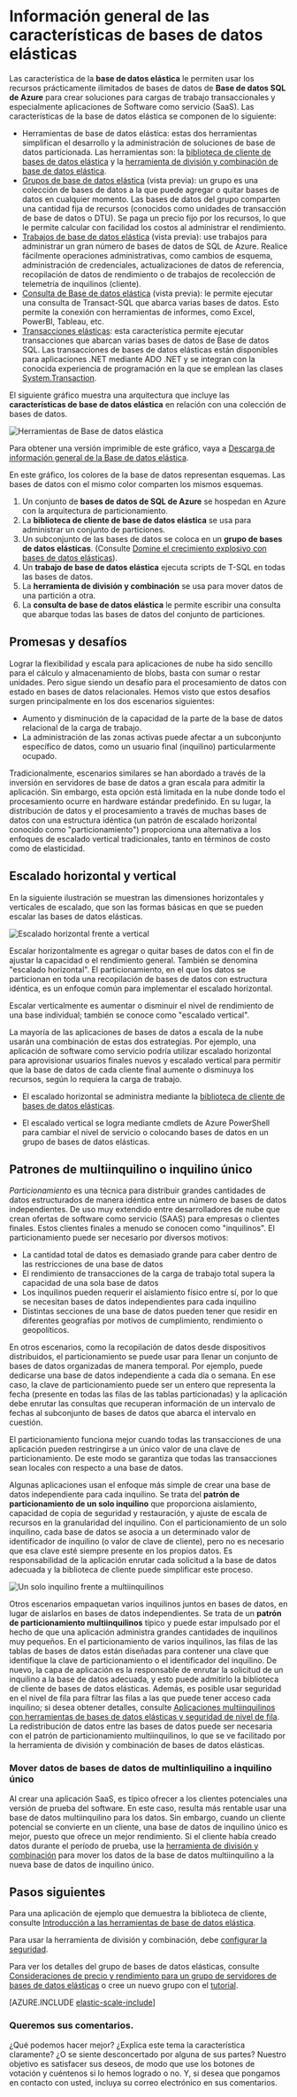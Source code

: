<properties
    pageTitle="Información general de las características de las herramientas de Base de datos elástica | Microsoft Azure"
    description="Los desarrolladores de Software como servicio (SaaS) pueden crear bases de datos elásticas y escalables con facilidad en la nube mediante estas herramientas"
    services="sql-database"
    documentationCenter=""
    manager="jhubbard"
    authors="ddove"
    editor=""/>

<tags
    ms.service="sql-database"
    ms.workload="sql-database"
    ms.tgt_pltfrm="na"
    ms.devlang="na"
    ms.topic="article"
    ms.date="04/04/2016"
    ms.author="ddove;sidneyh"/>

# Información general de las características de bases de datos elásticas

Las característica de la **base de datos elástica** le permiten usar los recursos prácticamente ilimitados de bases de datos de **Base de datos SQL de Azure** para crear soluciones para cargas de trabajo transaccionales y especialmente aplicaciones de Software como servicio (SaaS). Las características de la base de datos elástica se componen de lo siguiente:

* Herramientas de base de datos elástica: estas dos herramientas simplifican el desarrollo y la administración de soluciones de base de datos particionada. Las herramientas son: la [biblioteca de cliente de bases de datos elástica](sql-database-elastic-database-client-library.md) y la [herramienta de división y combinación de base de datos elástica](sql-database-elastic-scale-overview-split-and-merge.md).
* [Grupos de base de datos elástica](sql-database-elastic-pool-guidance.md) (vista previa): un grupo es una colección de bases de datos a la que puede agregar o quitar bases de datos en cualquier momento. Las bases de datos del grupo comparten una cantidad fija de recursos (conocidos como unidades de transacción de base de datos o DTU). Se paga un precio fijo por los recursos, lo que le permite calcular con facilidad los costos al administrar el rendimiento.
* [Trabajos de base de datos elástica](sql-database-elastic-jobs-overview.md) (vista previa): use trabajos para administrar un gran número de bases de datos de SQL de Azure. Realice fácilmente operaciones administrativas, como cambios de esquema, administración de credenciales, actualizaciones de datos de referencia, recopilación de datos de rendimiento o de trabajos de recolección de telemetría de inquilinos (cliente).
* [Consulta de Base de datos elástica](sql-database-elastic-query-overview.md) (vista previa): le permite ejecutar una consulta de Transact-SQL que abarca varias bases de datos. Esto permite la conexión con herramientas de informes, como Excel, PowerBI, Tableau, etc.
* [Transacciones elásticas](sql-database-elastic-transactions-overview.md): esta característica permite ejecutar transacciones que abarcan varias bases de datos de Base de datos SQL. Las transacciones de bases de datos elásticas están disponibles para aplicaciones .NET mediante ADO .NET y se integran con la conocida experiencia de programación en la que se emplean las clases [System.Transaction](https://msdn.microsoft.com/library/system.transactions.aspx).

El siguiente gráfico muestra una arquitectura que incluye las **características de base de datos elástica** en relación con una colección de bases de datos.

![Herramientas de Base de datos elástica][1]

Para obtener una versión imprimible de este gráfico, vaya a [Descarga de información general de la Base de datos elástica](http://aka.ms/axmybc).

En este gráfico, los colores de la base de datos representan esquemas. Las bases de datos con el mismo color comparten los mismos esquemas.

1. Un conjunto de **bases de datos de SQL de Azure** se hospedan en Azure con la arquitectura de particionamiento.
2. La **biblioteca de cliente de base de datos elástica** se usa para administrar un conjunto de particiones.
3. Un subconjunto de las bases de datos se coloca en un **grupo de bases de datos elásticas**. (Consulte [Domine el crecimiento explosivo con bases de datos elásticas](sql-database-elastic-pool.md)).
4. Un **trabajo de base de datos elástica** ejecuta scripts de T-SQL en todas las bases de datos.
5. La **herramienta de división y combinación** se usa para mover datos de una partición a otra.
6. La **consulta de base de datos elástica** le permite escribir una consulta que abarque todas las bases de datos del conjunto de particiones.

## Promesas y desafíos

Lograr la flexibilidad y escala para aplicaciones de nube ha sido sencillo para el cálculo y almacenamiento de blobs, basta con sumar o restar unidades. Pero sigue siendo un desafío para el procesamiento de datos con estado en bases de datos relacionales. Hemos visto que estos desafíos surgen principalmente en los dos escenarios siguientes:

* Aumento y disminución de la capacidad de la parte de la base de datos relacional de la carga de trabajo.
* La administración de las zonas activas puede afectar a un subconjunto específico de datos, como un usuario final (inquilino) particularmente ocupado.

Tradicionalmente, escenarios similares se han abordado a través de la inversión en servidores de base de datos a gran escala para admitir la aplicación. Sin embargo, esta opción está limitada en la nube donde todo el procesamiento ocurre en hardware estándar predefinido. En su lugar, la distribución de datos y el procesamiento a través de muchas bases de datos con una estructura idéntica (un patrón de escalado horizontal conocido como "particionamiento") proporciona una alternativa a los enfoques de escalado vertical tradicionales, tanto en términos de costo como de elasticidad.

## Escalado horizontal y vertical

En la siguiente ilustración se muestran las dimensiones horizontales y verticales de escalado, que son las formas básicas en que se pueden escalar las bases de datos elásticas.

![Escalado horizontal frente a vertical][2]

Escalar horizontalmente es agregar o quitar bases de datos con el fin de ajustar la capacidad o el rendimiento general. También se denomina "escalado horizontal". El particionamiento, en el que los datos se particionan en toda una recopilación de bases de datos con estructura idéntica, es un enfoque común para implementar el escalado horizontal.

Escalar verticalmente es aumentar o disminuir el nivel de rendimiento de una base individual; también se conoce como "escalado vertical".

La mayoría de las aplicaciones de bases de datos a escala de la nube usarán una combinación de estas dos estrategias. Por ejemplo, una aplicación de software como servicio podría utilizar escalado horizontal para aprovisionar usuarios finales nuevos y escalado vertical para permitir que la base de datos de cada cliente final aumente o disminuya los recursos, según lo requiera la carga de trabajo.

* El escalado horizontal se administra mediante la [biblioteca de cliente de bases de datos elásticas](sql-database-elastic-database-client-library.md).

* El escalado vertical se logra mediante cmdlets de Azure PowerShell para cambiar el nivel de servicio o colocando bases de datos en un grupo de bases de datos elásticas.

## Patrones de multiinquilino o inquilino único

*Particionamiento* es una técnica para distribuir grandes cantidades de datos estructurados de manera idéntica entre un número de bases de datos independientes. De uso muy extendido entre desarrolladores de nube que crean ofertas de software como servicio (SAAS) para empresas o clientes finales. Estos clientes finales a menudo se conocen como "inquilinos". El particionamiento puede ser necesario por diversos motivos:

* La cantidad total de datos es demasiado grande para caber dentro de las restricciones de una base de datos
* El rendimiento de transacciones de la carga de trabajo total supera la capacidad de una sola base de datos
* Los inquilinos pueden requerir el aislamiento físico entre sí, por lo que se necesitan bases de datos independientes para cada inquilino
* Distintas secciones de una base de datos pueden tener que residir en diferentes geografías por motivos de cumplimiento, rendimiento o geopolíticos.

En otros escenarios, como la recopilación de datos desde dispositivos distribuidos, el particionamiento se puede usar para llenar un conjunto de bases de datos organizadas de manera temporal. Por ejemplo, puede dedicarse una base de datos independiente a cada día o semana. En ese caso, la clave de particionamiento puede ser un entero que representa la fecha (presente en todas las filas de las tablas particionadas) y la aplicación debe enrutar las consultas que recuperan información de un intervalo de fechas al subconjunto de bases de datos que abarca el intervalo en cuestión.

El particionamiento funciona mejor cuando todas las transacciones de una aplicación pueden restringirse a un único valor de una clave de particionamiento. De este modo se garantiza que todas las transacciones sean locales con respecto a una base de datos.

Algunas aplicaciones usan el enfoque más simple de crear una base de datos independiente para cada inquilino. Se trata del **patrón de particionamiento de un solo inquilino** que proporciona aislamiento, capacidad de copia de seguridad y restauración, y ajuste de escala de recursos en la granularidad del inquilino. Con el particionamiento de un solo inquilino, cada base de datos se asocia a un determinado valor de identificador de inquilino (o valor de clave de cliente), pero no es necesario que esa clave esté siempre presente en los propios datos. Es responsabilidad de la aplicación enrutar cada solicitud a la base de datos adecuada y la biblioteca de cliente puede simplificar este proceso.

![Un solo inquilino frente a multiinquilinos][4]

Otros escenarios empaquetan varios inquilinos juntos en bases de datos, en lugar de aislarlos en bases de datos independientes. Se trata de un **patrón de particionamiento multiinquilinos** típico y puede estar impulsado por el hecho de que una aplicación administra grandes cantidades de inquilinos muy pequeños. En el particionamiento de varios inquilinos, las filas de las tablas de bases de datos están diseñadas para contener una clave que identifique la clave de particionamiento o el identificador del inquilino. De nuevo, la capa de aplicación es la responsable de enrutar la solicitud de un inquilino a la base de datos adecuada, y esto puede admitirlo la biblioteca de cliente de bases de datos elásticas. Además, es posible usar seguridad en el nivel de fila para filtrar las filas a las que puede tener acceso cada inquilino; si desea obtener detalles, consulte [Aplicaciones multiinquilinos con herramientas de bases de datos elásticas y seguridad de nivel de fila](sql-database-elastic-tools-multi-tenant-row-level-security.md). La redistribución de datos entre las bases de datos puede ser necesaria con el patrón de particionamiento multiinquilinos, lo que se ve facilitado por la herramienta de división y combinación de bases de datos elásticas.

### Mover datos de bases de datos de multinIiquilino a inquilino único
Al crear una aplicación SaaS, es típico ofrecer a los clientes potenciales una versión de prueba del software. En este caso, resulta más rentable usar una base de datos multiinquilino para los datos. Sin embargo, cuando un cliente potencial se convierte en un cliente, una base de datos de inquilino único es mejor, puesto que ofrece un mejor rendimiento. Si el cliente había creado datos durante el período de prueba, use la [herramienta de división y combinación](sql-database-elastic-scale-overview-split-and-merge.md) para mover los datos de la base de datos multiinquilino a la nueva base de datos de inquilino único.

## Pasos siguientes

Para una aplicación de ejemplo que demuestra la biblioteca de cliente, consulte [Introducción a las herramientas de base de datos elástica](sql-database-elastic-scale-get-started.md).

Para usar la herramienta de división y combinación, debe [configurar la seguridad](sql-database-elastic-scale-split-merge-security-configuration.md).

Para ver los detalles del grupo de bases de datos elásticas, consulte [Consideraciones de precio y rendimiento para un grupo de servidores de bases de datos elásticas](sql-database-elastic-pool-guidance.md) o cree un nuevo grupo con el [tutorial](sql-database-elastic-pool-create-portal.md).

[AZURE.INCLUDE [elastic-scale-include](../../includes/elastic-scale-include.md)]

### Queremos sus comentarios.
¿Qué podemos hacer mejor? ¿Explica este tema la característica claramente? ¿O se siente desconcertado por alguna de sus partes? Nuestro objetivo es satisfacer sus deseos, de modo que use los botones de votación y cuéntenos si lo hemos logrado o no. Y, si desea que pongamos en contacto con usted, incluya su correo electrónico en sus comentarios.


<!--Anchors-->
<!--Image references-->
[1]: ./media/sql-database-elastic-scale-introduction/tools.png
[2]: ./media/sql-database-elastic-scale-introduction/h_versus_vert.png
[3]: ./media/sql-database-elastic-scale-introduction/overview.png
[4]: ./media/sql-database-elastic-scale-introduction/single_v_multi_tenant.png

<!---HONumber=AcomDC_0406_2016-->